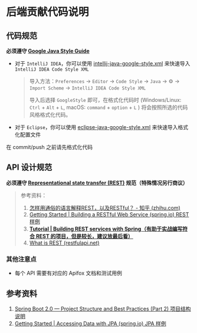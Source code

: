 # 后端贡献代码说明

## 代码规范

**必须遵守 [Google Java Style Guide](https://google.github.io/styleguide/javaguide.html)**

- 对于 `IntelliJ IDEA`，你可以使用 [intellij-java-google-style.xml](https://github.com/google/styleguide/blob/gh-pages/intellij-java-google-style.xml) 来快速导入 `IntelliJ IDEA Code Style XML`

    > 导入方法：`Preferences` -> `Editor` -> `Code Style` -> `Java` -> ⚙ -> `Import Scheme` -> `IntelliJ IDEA Code Style XML`
    >
    > 导入后选择 `GoogleStyle` 即可，在格式化代码时 (Windows/Linux: `Ctrl` + `Alt` + `L`, macOS: `command` + `option` + `L` ) 将会按照所选的代码风格格式化代码。

- 对于 `Eclipse`，你可以使用 [eclipse-java-google-style.xml](https://github.com/google/styleguide/blob/gh-pages/eclipse-java-google-style.xml) 来快速导入格式化配置文件

在 commit/push 之前请先格式化代码

## API 设计规范

**必须遵守 [Representational state transfer (REST)](https://en.wikipedia.org/wiki/Representational_state_transfer) 规范（特殊情况另行商议）**

> 参考资料：
>
> 1. [怎样用通俗的语言解释REST，以及RESTful？ - 知乎 (zhihu.com)](https://www.zhihu.com/question/28557115/answer/48094438)
> 2. [Getting Started | Building a RESTful Web Service (spring.io) REST 样例](https://spring.io/guides/gs/rest-service/)
> 4. **[Tutorial | Building REST services with Spring（有助于实战编写符合 REST 的项目，但是较长，建议放最后看）](https://spring.io/guides/tutorials/rest/)**
> 5. [What is REST (restfulapi.net)](https://restfulapi.net/)

### 其他注意点

- 每个 API 需要有对应的 Apifox 文档和测试用例

## 参考资料

1. [Spring Boot 2.0 — Project Structure and Best Practices (Part 2) 项目结构说明](https://medium.com/the-resonant-web/spring-boot-2-0-project-structure-and-best-practices-part-2-7137bdcba7d3)
2. [Getting Started | Accessing Data with JPA (spring.io) JPA 样例](https://spring.io/guides/gs/accessing-data-jpa/)
